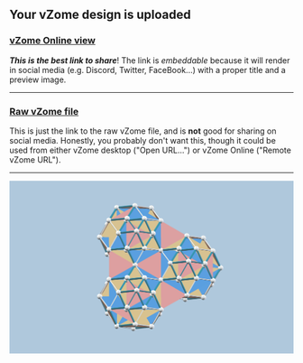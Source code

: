 ## Your vZome design is uploaded

### [vZome Online view][embed]

***This is the best link to share***!  The link is *embeddable* because it will render in social media (e.g. Discord, Twitter, FaceBook...) with a proper title and a preview image.

---

### [Raw vZome file][raw]

This is just the link to the raw vZome file, and is **not** good for
sharing on social media.
Honestly, you probably don't want this, though it could be used from either
vZome desktop ("Open URL...") or vZome Online ("Remote vZome URL").

---

![Image](<three-zonohedra-with-dissection.png>)


[embed]: <https://vzome.com/app/embed.py?url=https://raw.githubusercontent.com/John-Kostick/vzome-sharing/main/2021/08/31/21-29-39-three-zonohedra-with-dissection/three-zonohedra-with-dissection.vZome>
[raw]: <https://raw.githubusercontent.com/John-Kostick/vzome-sharing/main/2021/08/31/21-29-39-three-zonohedra-with-dissection/three-zonohedra-with-dissection.vZome>
